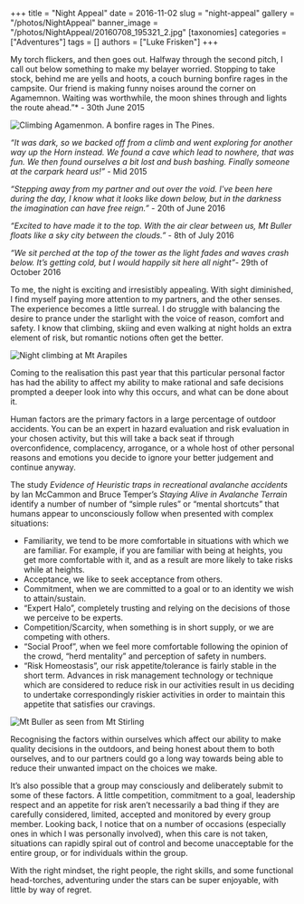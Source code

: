 +++
title = "Night Appeal"
date = 2016-11-02
slug = "night-appeal"
gallery = "/photos/NightAppeal"
banner_image = "/photos/NightAppeal/20160708_195321_2.jpg"
[taxonomies]
categories = ["Adventures"]
tags = []
authors = ["Luke Frisken"]
+++

My torch flickers, and then goes out. Halfway through the second pitch,
I call out below something to make my belayer worried. Stopping to take
stock, behind me are yells and hoots, a couch burning bonfire rages in
the campsite. Our friend is making funny noises around the corner on
Agamemnon. Waiting was worthwhile, the moon shines through and lights
the route ahead.”* - 30th June 2015

![Climbing Agamenmon. A bonfire rages in The
Pines.](/photos/NightAppeal/20150630_232156.jpg)

*“It was dark, so we backed off from a climb and went exploring for
another way up the Horn instead. We found a cave which lead to nowhere,
that was fun. We then found ourselves a bit lost and bush bashing.
Finally someone at the carpark heard us\!”* - Mid 2015

*“Stepping away from my partner and out over the void. I've been here
during the day, I know what it looks like down below, but in the
darkness the imagination can have free reign.”* - 20th of June 2016

*“Excited to have made it to the top. With the air clear between us, Mt
Buller floats like a sky city between the clouds.”* - 8th of July 2016

*“We sit perched at the top of the tower as the light fades and waves
crash below. It’s getting cold, but I would happily sit here all
night”*- 29th of October 2016

To me, the night is exciting and irresistibly appealing. With sight
diminished, I find myself paying more attention to my partners, and the
other senses. The experience becomes a little surreal. I do struggle
with balancing the desire to prance under the starlight with the voice
of reason, comfort and safety. I know that climbing, skiing and even
walking at night holds an extra element of risk, but romantic notions
often get the better.

![Night climbing at Mt
Arapiles](/photos/NightAppeal/20161201_233538.jpg)

Coming to the realisation this past year that this particular personal
factor has had the ability to affect my ability to make rational and
safe decisions prompted a deeper look into why this occurs, and what can
be done about it.

Human factors are the primary factors in a large percentage of outdoor
accidents. You can be an expert in hazard evaluation and risk evaluation
in your chosen activity, but this will take a back seat if through
overconfidence, complacency, arrogance, or a whole host of other
personal reasons and emotions you decide to ignore your better judgement
and continue anyway.

The study *Evidence of Heuristic traps in recreational avalanche
accidents* by Ian McCammon and Bruce Temper’s *Staying Alive in
Avalanche Terrain* identify a number of number of “simple rules” or
“mental shortcuts” that humans appear to unconsciously follow when
presented with complex situations:

  - Familiarity, we tend to be more comfortable in situations with which
    we are familiar. For example, if you are familiar with being at
    heights, you get more comfortable with it, and as a result are more
    likely to take risks while at heights.
  - Acceptance, we like to seek acceptance from others.
  - Commitment, when we are committed to a goal or to an identity we
    wish to attain/sustain.
  - “Expert Halo”, completely trusting and relying on the decisions of
    those we perceive to be experts.
  - Competition/Scarcity, when something is in short supply, or we are
    competing with others.
  - “Social Proof”, when we feel more comfortable following the opinion
    of the crowd, “herd mentality” and perception of safety in numbers.
  - “Risk Homeostasis”, our risk appetite/tolerance is fairly stable in
    the short term. Advances in risk management technology or technique
    which are considered to reduce risk in our activities result in us
    deciding to undertake correspondingly riskier activities in order to
    maintain this appetite that satisfies our cravings.

![Mt Buller as seen from Mt
Stirling](/photos/NightAppeal/20160708_195321_2.jpg)

Recognising the factors within ourselves which affect our ability to
make quality decisions in the outdoors, and being honest about them to
both ourselves, and to our partners could go a long way towards being
able to reduce their unwanted impact on the choices we make.

It’s also possible that a group may consciously and deliberately submit
to some of these factors. A little competition, commitment to a goal,
leadership respect and an appetite for risk aren’t necessarily a bad
thing if they are carefully considered, limited, accepted and monitored
by every group member. Looking back, I notice that on a number of
occasions (especially ones in which I was personally involved), when
this care is not taken, situations can rapidly spiral out of control and
become unacceptable for the entire group, or for individuals within the
group.

With the right mindset, the right people, the right skills, and some
functional head-torches, adventuring under the stars can be super
enjoyable, with little by way of regret.
